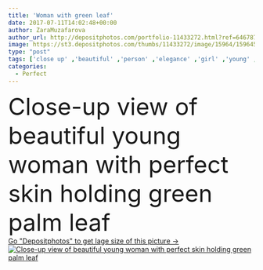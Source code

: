 ```yaml
---
title: 'Woman with green leaf'
date: 2017-07-11T14:02:48+00:00
author: ZaraMuzafarova
author_url: http://depositphotos.com/portfolio-11433272.html?ref=64678756
image: https://st3.depositphotos.com/thumbs/11433272/image/15964/159645102/api_thumb_450.jpg?forcejpeg=true
type: "post"
tags: ['close up' ,'beautiful' ,'person' ,'elegance' ,'girl' ,'young' ,'people' ,'beauty' ,'model' ,'sensuality' ,'floral' ,'brunette' ,'european' ,'style' ,'pretty' ,'elegant' ,'stylish' ,'pure' ,'makeup' ,'purity' ,'vogue' ,'alone' ,'attractive' ,'gorgeous' ,'posing' ,'fashionable' ,'summertime' ,'modeling' ,'styling' ,'closed eyes' ,'Studio Shot' ,'skin care' ,'green leaf' ,'palm leaf' ,'isolated on grey' ,'perfect skin' ,'Fashion Shoot' ,'caucasian woman' ]
categories: 
  - Perfect
---
```

<div aling="center">
            <font size="60"> Close-up view of beautiful young woman with perfect skin holding green palm leaf</font>   
</div>
<div>
    <a href='https://depositphotos.com/159645102/stock-photo-woman-with-green-leaf.html?ref=64678756' target=_blank > Go "Depositphotos" to get lage size of this picture ->
        <img href='https://depositphotos.com/159645102/stock-photo-woman-with-green-leaf.html?ref=64678756' src='https://st3.depositphotos.com/11433272/15964/i/950/depositphotos_159645102-stock-photo-woman-with-green-leaf.jpg?forcejpeg=true' alt='Close-up view of beautiful young woman with perfect skin holding green palm leaf' >
    </a>
</div>
